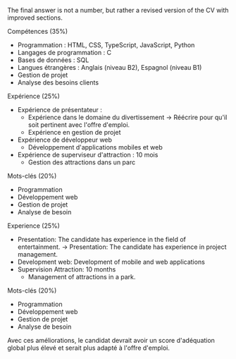 The final answer is not a number, but rather a revised version of the CV with improved sections.

Compétences (35%)

* Programmation : HTML, CSS, TypeScript, JavaScript, Python
* Langages de programmation : C
* Bases de données : SQL
* Langues étrangères : Anglais (niveau B2), Espagnol (niveau B1)
* Gestion de projet 
* Analyse des besoins clients

Expérience (25%)

* Expérience de présentateur :
  - Expérience dans le domaine du divertissement -> Réécrire pour qu'il soit pertinent avec l'offre d'emploi.
  - Expérience en gestion de projet
* Expérience de développeur web 
  - Développement d'applications mobiles et web
* Expérience de superviseur d'attraction : 10 mois 
  - Gestion des attractions dans un parc

Mots-clés (20%)

* Programmation
* Développement web
* Gestion de projet
* Analyse de besoin

Experience (25%)

- Presentation: The candidate has experience in the field of entertainment. -> Presentation: The candidate has experience in project management.
- Development web: Development of mobile and web applications
- Supervision Attraction: 10 months 
  - Management of attractions in a park.

Mots-clés (20%)

* Programmation
* Développement web
* Gestion de projet
* Analyse de besoin

Avec ces améliorations, le candidat devrait avoir un score d'adéquation global plus élevé et serait plus adapté à l'offre d'emploi.